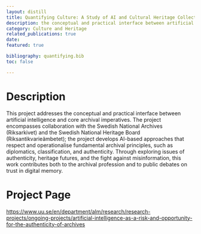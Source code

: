 ```yaml
---
layout: distill
title: Quantifying Culture: A Study of AI and Cultural Heritage Collections
description: the conceptual and practical interface between artificial intelligence and core archival imperatives
category: Culture and Heritage
related_publications: true
date:
featured: true

bibliography: quantifying.bib
toc: false

---
```


# Description

This project addresses the conceptual and practical interface between artificial intelligence and core archival imperatives. The project encompasses collaboration with the Swedish National Archives (Riksarkivet) and the Swedish National Heritage Board (Riksantikvarieämbetet); the project develops AI-based approaches that respect and operationalise fundamental archival principles, such as diplomatics, classification, and authenticity. Through exploring issues of authenticity, heritage futures, and the fight against misinformation, this work contributes both to the archival profession and to public debates on trust in digital memory.

# Project Page
<https://www.uu.se/en/department/alm/research/research-projects/ongoing-projects/artificial-intelligence-as-a-risk-and-opportunity-for-the-authenticity-of-archives>